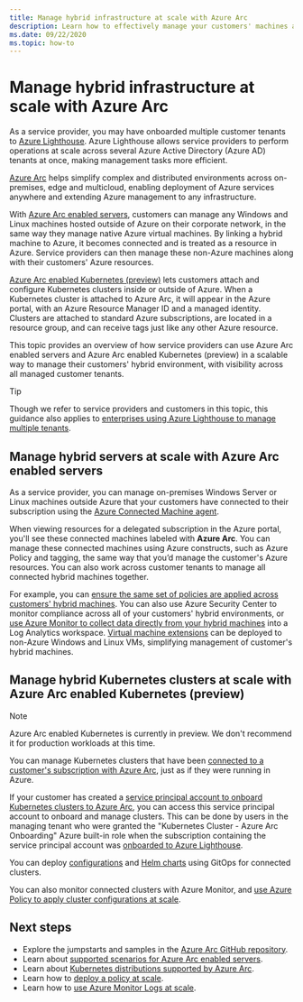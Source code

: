 ```yaml
---
title: Manage hybrid infrastructure at scale with Azure Arc
description: Learn how to effectively manage your customers' machines and Kubernetes clusters outside of Azure.
ms.date: 09/22/2020
ms.topic: how-to
---
```


# Manage hybrid infrastructure at scale with Azure Arc

As a service provider, you may have onboarded multiple customer tenants to [Azure Lighthouse](../overview.md). Azure Lighthouse allows service providers to perform operations at scale across several Azure Active Directory (Azure AD) tenants at once, making management tasks more efficient.

[Azure Arc](../../azure-arc/overview.md) helps simplify complex and distributed environments across on-premises, edge and multicloud, enabling deployment of Azure services anywhere and extending Azure management to any infrastructure.

With [Azure Arc enabled servers](../../azure-arc/servers/overview.md), customers can manage any Windows and Linux machines hosted outside of Azure on their corporate network, in the same way they manage native Azure virtual machines. By linking a hybrid machine to Azure, it becomes connected and is treated as a resource in Azure. Service providers can then manage these non-Azure machines along with their customers' Azure resources.

[Azure Arc enabled Kubernetes (preview)](../../azure-arc/kubernetes/overview.md) lets customers attach and configure Kubernetes clusters inside or outside of Azure. When a Kubernetes cluster is attached to Azure Arc, it will appear in the Azure portal, with an Azure Resource Manager ID and a managed identity. Clusters are attached to standard Azure subscriptions, are located in a resource group, and can receive tags just like any other Azure resource.

This topic provides an overview of how service providers can use Azure Arc enabled servers and Azure Arc enabled Kubernetes (preview) in a scalable way to manage their customers' hybrid environment, with visibility across all managed customer tenants.

> [!TIP]
> Though we refer to service providers and customers in this topic, this guidance also applies to [enterprises using Azure Lighthouse to manage multiple tenants](../concepts/enterprise.md).

## Manage hybrid servers at scale with Azure Arc enabled servers

As a service provider, you can manage on-premises Windows Server or Linux machines outside Azure that your customers have connected to their subscription using the [Azure Connected Machine agent](../../azure-arc/servers/agent-overview.md).

When viewing resources for a delegated subscription in the Azure portal, you'll see these connected machines labeled with **Azure Arc**. You can manage these connected machines using Azure constructs, such as Azure Policy and tagging, the same way that you’d manage the customer's Azure resources. You can also work across customer tenants to manage all connected hybrid machines together.

For example, you can [ensure the same set of policies are applied across customers' hybrid machines](../../azure-arc/servers/learn/tutorial-assign-policy-portal.md). You can also use Azure Security Center to monitor compliance across all of your customers' hybrid environments, or [use Azure Monitor to collect data directly from your hybrid machines](../../azure-arc/servers/learn/tutorial-enable-vm-insights.md) into a Log Analytics workspace. [Virtual machine extensions](../../azure-arc/servers/manage-vm-extensions.md) can be deployed to non-Azure Windows and Linux VMs, simplifying management of customer's hybrid machines.

## Manage hybrid Kubernetes clusters at scale with Azure Arc enabled Kubernetes (preview)

> [!NOTE]
> Azure Arc enabled Kubernetes is currently in preview. We don't recommend it for production workloads at this time.

You can manage Kubernetes clusters that have been [connected to a customer's subscription with Azure Arc](../../azure-arc/kubernetes/connect-cluster.md), just as if they were running in Azure.

If your customer has created a [service principal account to onboard Kubernetes clusters to Azure Arc](../../azure-arc/kubernetes/create-onboarding-service-principal.md), you can access this service principal account to onboard and manage clusters. This can be done by users in the managing tenant who were granted the "Kubernetes Cluster - Azure Arc Onboarding" Azure built-in role when the subscription containing the service principal account was [onboarded to Azure Lighthouse](onboard-customer.md).

You can deploy [configurations](../../azure-arc/kubernetes/use-gitops-connected-cluster.md) and [Helm charts](../../azure-arc/kubernetes/use-gitops-with-helm.md) using GitOps for connected clusters.

You can also monitor connected clusters with Azure Monitor, and [use Azure Policy to apply cluster configurations at scale](../../azure-arc/kubernetes/use-azure-policy.md).

## Next steps

- Explore the jumpstarts and samples in the [Azure Arc GitHub repository](https://github.com/microsoft/azure_arc). 
- Learn about [supported scenarios for Azure Arc enabled servers](../../azure-arc/servers/overview.md#supported-scenarios).
- Learn about [Kubernetes distributions supported by Azure Arc](../../azure-arc/kubernetes/overview.md#supported-kubernetes-distributions).
- Learn how to [deploy a policy at scale](policy-at-scale.md).
- Learn how to [use Azure Monitor Logs at scale](monitor-at-scale.md).

